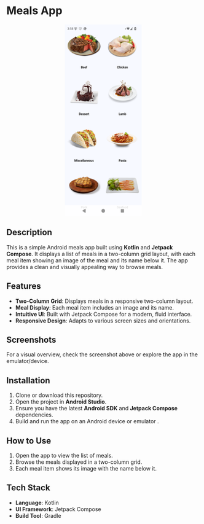 # Meals App

<p align="center"><img align="center" height="500" width="200" src="./meals.png"/></p>


## Description

This is a simple Android meals app built using **Kotlin** and **Jetpack Compose**.
It displays a list of meals in a two-column grid layout, with each meal item showing an image of the meal and its name below it. The app provides a clean and visually appealing way to browse meals.

## Features

- **Two-Column Grid**: Displays meals in a responsive two-column layout.
- **Meal Display**: Each meal item includes an image and its name.
- **Intuitive UI**: Built with Jetpack Compose for a modern, fluid interface.
- **Responsive Design**: Adapts to various screen sizes and orientations.

## Screenshots

For a visual overview, check the screenshot above or explore the app in the emulator/device.

## Installation

1. Clone or download this repository.
2. Open the project in **Android Studio**.
3. Ensure you have the latest **Android SDK** and **Jetpack Compose** dependencies.
4. Build and run the app on an Android device or emulator .

## How to Use

1. Open the app to view the list of meals.
2. Browse the meals displayed in a two-column grid.
3. Each meal item shows its image with the name below it.

## Tech Stack

- **Language**: Kotlin
- **UI Framework**: Jetpack Compose
- **Build Tool**: Gradle
